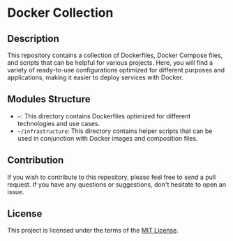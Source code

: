 # Docker Collection

## Description
This repository contains a collection of Dockerfiles, Docker Compose files, and scripts that can be helpful for various projects. Here, you will find a variety of ready-to-use configurations optimized for different purposes and applications, making it easier to deploy services with Docker.

## Modules Structure
- `~`: This directory contains Dockerfiles optimized for different technologies and use cases.
- `~/infrastructure`: This directory contains helper scripts that can be used in conjunction with Docker images and composition files.

## Contribution
If you wish to contribute to this repository, please feel free to send a pull request. If you have any questions or suggestions, don't hesitate to open an issue.

## License
This project is licensed under the terms of the [MIT License](https://opensource.org/licenses/MIT).
